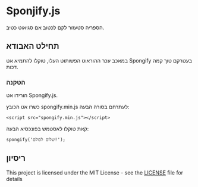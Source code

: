 # Sponjify.js

הספריה סטעזור לקם לכטוב אם סגיאוט כטיב.

## תחילט האבודא

במאכב עכר ההוראוט הפשותוט העלו, טוקלו להתמיא אט Spongify בעטרקם טוך קמה דכות.

### הטקנה

הורידו אט Spongify.js.

כשרו אט הכובץ spongify.min.js לעתרחם בסורה הבעה:

```
<script src="spongify.min.js"></script>
```

קאת טוקלו לאסטמש בפונכסיא הבעה:

```
spongify('שלום לכולם!');
```

## ריסיון

This project is licensed under the MIT License - see the [LICENSE](LICENSE.md) file for details
